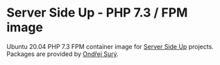 # Server Side Up -  PHP 7.3 / FPM image 

Ubuntu 20.04 PHP 7.3 FPM container image for [Server Side Up](https://serversideup.net) projects. Packages are provided by [Ondřej Surý](https://deb.sury.org/).